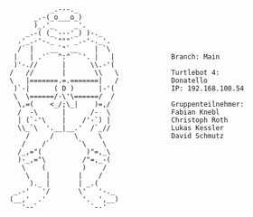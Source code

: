               _.---._
          _.-(_o___o_)
          )_.'_     _'.
        _.-( (_`---'_) )-._
      .'_.-'-._`"""`_.-'-._'.
      /` |    __`"`__    | `\
     |   | .'`  ^:^  `'. |   |              Branch: Main
     )'-.//      |      \\.-'(
    /   //       |       \\   \             Turtlebot 4:
    \   |=======.=.=======|   /             Donatello
     )`-|      ( D )      |-'(              IP: 192.168.100.54
     \  \======/-\'\======/  /              
      \,=(    <_/;\_|    )=,/               Gruppenteilnehmer:
      /  -\      |      /-  \               Fabian Knebl
      | (`-'\    |    /'-`) |               Christoph Roth
      \\_`\  '.__|__.'  /`_//               Lukas Kessler
        /     /     \     \                 David Schmutz
       /    /`       `\    \
      /_,="(           )"=,_\
      )-_,="\         /"=,_-(
       \    (         )    /
        \    |       |    /
         )._ |       | _.(
     _.-'   '/       \'   '-._
    (__,'  .'         '.  ',__)
       '--`             `--'
